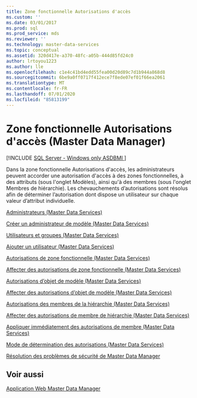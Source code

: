 ```yaml
---
title: Zone fonctionnelle Autorisations d'accès
ms.custom: ''
ms.date: 03/01/2017
ms.prod: sql
ms.prod_service: mds
ms.reviewer: ''
ms.technology: master-data-services
ms.topic: conceptual
ms.assetid: 320d417e-a370-48fc-a05b-444d85fd24c0
author: lrtoyou1223
ms.author: lle
ms.openlocfilehash: c1e4c41bd4edd55fea00d20d89c7d1b944a868d8
ms.sourcegitcommit: 6be9a0ff0717f412ece7f8ede07ef01f66ea2061
ms.translationtype: MT
ms.contentlocale: fr-FR
ms.lasthandoff: 07/01/2020
ms.locfileid: "85813199"
---
```

# <a name="user-and-group-permissions-functional-area-master-data-manager"></a>Zone fonctionnelle Autorisations d'accès (Master Data Manager)

[!INCLUDE [SQL Server - Windows only ASDBMI  ](../includes/applies-to-version/sql-windows-only-asdbmi.md)]

  Dans la zone fonctionnelle Autorisations d'accès, les administrateurs peuvent accorder une autorisation d'accès à des zones fonctionnelles, à des attributs (sous l'onglet Modèles), ainsi qu'à des membres (sous l'onglet Membres de hiérarchie). Les chevauchements d’autorisations sont résolus afin de déterminer l’autorisation dont dispose un utilisateur sur chaque valeur d’attribut individuelle.  
  
 [Administrateurs &#40;Master Data Services&#41;](../master-data-services/administrators-master-data-services.md)  
  
 [Créer un administrateur de modèle &#40;Master Data Services&#41;](../master-data-services/create-a-model-administrator-master-data-services.md)  
  
 [Utilisateurs et groupes &#40;Master Data Services&#41;](../master-data-services/users-and-groups-master-data-services.md)  
  
 [Ajouter un utilisateur &#40;Master Data Services&#41;](../master-data-services/add-a-user-master-data-services.md)  
  
 [Autorisations de zone fonctionnelle &#40;Master Data Services&#41;](../master-data-services/functional-area-permissions-master-data-services.md)  
  
 [Affecter des autorisations de zone fonctionnelle &#40;Master Data Services&#41;](../master-data-services/assign-functional-area-permissions-master-data-services.md)  
  
 [Autorisations d’objet de modèle &#40;Master Data Services&#41;](../master-data-services/model-object-permissions-master-data-services.md)  
  
 [Affecter des autorisations d’objet de modèle &#40;Master Data Services&#41;](../master-data-services/assign-model-object-permissions-master-data-services.md)  
  
 [Autorisations des membres de la hiérarchie &#40;Master Data Services&#41;](../master-data-services/hierarchy-member-permissions-master-data-services.md)  
  
 [Affecter des autorisations de membre de hiérarchie &#40;Master Data Services&#41;](../master-data-services/assign-hierarchy-member-permissions-master-data-services.md)  
  
 [Appliquer immédiatement des autorisations de membre &#40;Master Data Services&#41;](../master-data-services/immediately-apply-member-permissions-master-data-services.md)  
  
 [Mode de détermination des autorisations &#40;Master Data Services&#41;](../master-data-services/how-permissions-are-determined-master-data-services.md)  
  
 [Résolution des problèmes de sécurité de Master Data Manager](https://social.technet.microsoft.com/wiki/contents/articles/troubleshooting-master-data-manager-security-master-data-services.aspx)  
  
## <a name="see-also"></a>Voir aussi  
 [Application Web Master Data Manager](../master-data-services/master-data-manager-web-application.md)  
  
  
